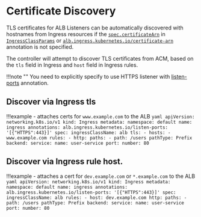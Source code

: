 # Certificate Discovery
TLS certificates for ALB Listeners can be automatically discovered with hostnames from Ingress resources if the [`spec.certificateArn`](ingress_class.md#speccertificatearn) in [`IngressClassParams`](ingress_class.md#ingressclassparams-specification) or [`alb.ingress.kubernetes.io/certificate-arn`](annotations.md#certificate-arn) annotation is not specified.

The controller will attempt to discover TLS certificates from ACM, based on the `tls` field in Ingress and `host` field in Ingress rules.

!!!note ""
    You need to explicitly specify to use HTTPS listener with [listen-ports](annotations.md#listen-ports) annotation.

## Discover via Ingress tls

!!!example
        - attaches certs for `www.example.com` to the ALB
            ```yaml
            apiVersion: networking.k8s.io/v1
            kind: Ingress
            metadata:
            namespace: default
            name: ingress
            annotations:
              alb.ingress.kubernetes.io/listen-ports: '[{"HTTPS":443}]'
            spec:
              ingressClassName: alb
              tls:
              - hosts:
                - www.example.com
              rules:
              - http:
                  paths:
                  - path: /users
                    pathType: Prefix
                    backend:
                      service:
                        name: user-service
                        port:
                          number: 80
            ```


## Discover via Ingress rule host.

!!!example
        - attaches a cert for `dev.example.com` or `*.example.com` to the ALB
            ```yaml
            apiVersion: networking.k8s.io/v1
            kind: Ingress
            metadata:
            namespace: default
            name: ingress
            annotations:
              alb.ingress.kubernetes.io/listen-ports: '[{"HTTPS":443}]'
            spec:
              ingressClassName: alb
              rules:
              - host: dev.example.com
                http:
                  paths:
                  - path: /users
                    pathType: Prefix
                    backend:
                      service:
                        name: user-service
                        port:
                          number: 80
            ```
